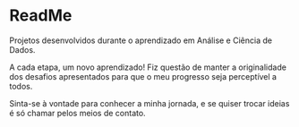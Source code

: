 # ReadMe

Projetos desenvolvidos durante o aprendizado em Análise e Ciência de Dados.

A cada etapa, um novo aprendizado! 
Fiz questão de manter a originalidade dos desafios apresentados para que o meu progresso seja perceptível a todos.

Sinta-se à vontade para conhecer a minha jornada, e se quiser trocar ideias é só chamar pelos meios de contato.

